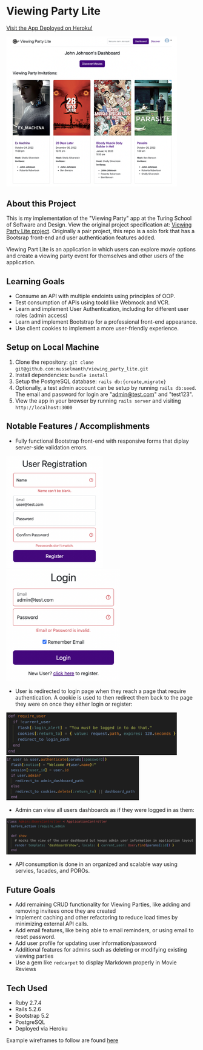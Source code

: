 # Viewing Party Lite

[Visit the App Deployed on Heroku!](https://viewing-party-lite-totm.herokuapp.com/)

<img src="app/assets/images/readme-full.png" width="450px">

## About this Project

This is my implementation of the "Viewing Party" app at the Turing School of Software and Design. View the original project specification at: [Viewing Party Lite project](https://backend.turing.edu/module3/projects/viewing_party_lite). Originally a pair project, this repo is a solo fork that has a Bootsrap front-end and user authentication features added.

Viewing Part Lite is an application in which users can explore movie options and create a viewing party event for themselves and other users of the application.

## Learning Goals

- Consume an API with multiple endoints using principles of OOP.
- Test consumption of APIs using toold like Webmock and VCR.
- Learn and implement User Authentication, including for different user roles (admin access)
- Learn and implement Bootstrap for a professional front-end appearance.
- Use client cookies to implement a more user-friendly experience.

## Setup on Local Machine

1. Clone the repository: `git clone git@github.com:musselmanth/viewing_party_lite.git`
2. Install dependencies: `bundle install`
3. Setup the PostgreSQL database: `rails db:{create,migrate}`
4. Optionally, a test admin account can be setup by running `rails db:seed`. The email and password for login are "admin@test.com" and "test123".
5. View the app in your browser by running `rails server` and visiting `http://localhost:3000`

## Notable Features / Accomplishments

- Fully functional Bootstrap front-end with responsive forms that diplay server-side validation errors.

<img src="app/assets/images/readme-user-reg.png" width="255px">
<img src="app/assets/images/readme-user-login.png" width="300px">

- User is redirected to login page when they reach a page that require authentication. A cookie is used to then redirect them back to the page they were on once they either login or register:

<img src="app/assets/images/readme-return-to.png" width="450px">
<img src="app/assets/images/readme-return-cont.png" width= "350px">

- Admin can view all users dashboards as if they were logged in as them:

<img src="app/assets/images/readme-admin.png" width="500px">

- API consumption is done in an organized and scalable way using servies, facades, and POROs.

## Future Goals

- Add remaining CRUD functionality for Viewing Parties, like adding and removing invitees once they are created
- Implement caching and other refactoring to reduce load times by minimizing external API calls.
- Add email features, like being able to email reminders, or using email to reset password.
- Add user profile for updating user information/password
- Additional features for admins such as deleting or modifying existing viewing parties
- Use a gem like `redcarpet` to display Markdown properly in Movie Reviews

## Tech Used

- Ruby 2.7.4
- Rails 5.2.6
- Bootstrap 5.2
- PostgreSQL
- Deployed via Heroku

Example wireframes to follow are found [here](https://backend.turing.edu/module3/projects/viewing_party_lite/wireframes)

